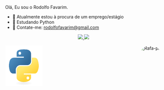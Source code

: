Olá, Eu sou o Rodolfo Favarim.

- 🔭 Atualmente estou à procura de um emprego/estágio
- 🌱 Estudando Python
- 💬 Contate-me: rodolfofavarim@gmail.com


<div align="center">
  <a href="https://github.com/rodolfofavarim">
  <img height="180em" src="https://github-readme-stats.vercel.app/api?username=rodolfofavarim&show_icons=true&theme=tokyonight&include_all_commits=true&count_private=true"/>
  <img height="180em" src="https://github-readme-stats.vercel.app/api/top-langs/?username=rodolfofavarim&layout=compact&langs_count=7&theme=tokyonight"/>
</div>
  
<div style="display: inline_block"><br>
  <img align="center" alt="Rafa-Python" height="130" width="120" src="https://raw.githubusercontent.com/devicons/devicon/master/icons/python/python-original.svg">
  <img align="right" alt="Rafa-pic" height="150" style="border-radius:50px;" src="https://mir-s3-cdn-cf.behance.net/project_modules/max_1200/5eeea355389655.59822ff824b72.gif">
</div>

 
